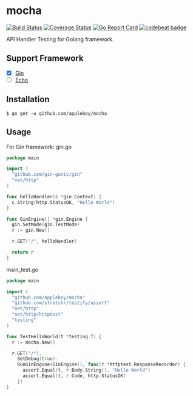 # mocha

[![Build Status](https://travis-ci.org/appleboy/mocha.svg?branch=master)](https://travis-ci.org/appleboy/mocha) [![Coverage Status](https://coveralls.io/repos/github/appleboy/mocha/badge.svg?branch=master)](https://coveralls.io/github/appleboy/mocha?branch=master) [![Go Report Card](https://goreportcard.com/badge/github.com/appleboy/mocha)](https://goreportcard.com/report/github.com/appleboy/mocha) [![codebeat badge](https://codebeat.co/badges/4d8b58ae-67ec-469e-bde6-be3dd336b30d)](https://codebeat.co/projects/github-com-appleboy-mocha)

API Handler Testing for Golang framework.

## Support Framework

* [x] [Gin](https://github.com/gin-gonic/gin)
* [ ] [Echo](https://github.com/labstack/echo)

## Installation

```
$ go get -u github.com/appleboy/mocha
```

## Usage

For Gin framework: gin.go

```go
package main

import (
  "github.com/gin-gonic/gin"
  "net/http"
)

func helloHandler(c *gin.Context) {
  c.String(http.StatusOK, "Hello World")
}

func GinEngine() *gin.Engine {
  gin.SetMode(gin.TestMode)
  r := gin.New()

  r.GET("/", helloHandler)

  return r
}
```

main_test.go

```go
package main

import (
  "github.com/appleboy/mocha"
  "github.com/stretchr/testify/assert"
  "net/http"
  "net/http/httptest"
  "testing"
)

func TestHelloWorld(t *testing.T) {
  r := mocha.New()

  r.GET("/").
    SetDebug(true).
    RunGinEngine(GinEngine(), func(r *httptest.ResponseRecorder) {
      assert.Equal(t, r.Body.String(), "Hello World")
      assert.Equal(t, r.Code, http.StatusOK)
    })
}
```
